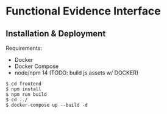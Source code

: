 # Functional Evidence Interface

## Installation & Deployment
Requirements:
* Docker
* Docker Compose
* node/npm 14 (TODO: build js assets w/ DOCKER)

```
$ cd frontend
$ npm install
$ npm run build
$ cd ../
$ docker-compose up --build -d
```
